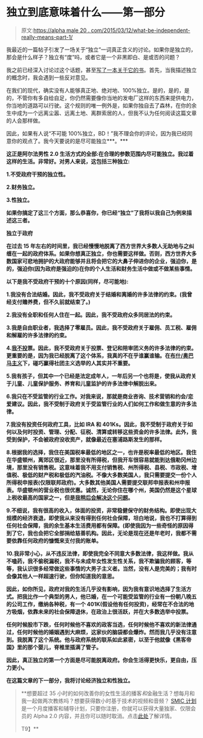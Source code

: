 # 独立到底意味着什么——第一部分

> 原文:[https://alpha male 20 . com/2015/03/12/what-be-independent-really-means-part-1/](https://alphamale20.com/2015/03/12/what-being-independent-really-means-part-1/)

我最近的一篇帖子引发了一场关于“独立”一词真正含义的讨论。如果你是独立的，那会是什么样子？独立有“度”吗，或者它是一个非黑即白、是或否的问题？

我之前已经深入讨论过这个话题，甚至[写了一本关于它的书](http://www.alphamalebook.com)。首先，当我描述独立的概念时，我会遇到一些反对意见。

在我们的现代，确实没有人能够真正地、绝对地、100%独立。是的，是的，是的，不管你有多自给自足，你仍然需要像你当地的发电厂这样的东西来提供电力，你当地的道路可以行驶。这个规则的唯一例外是，如果你独自去了森林，在你的余生中成为一个远离尘嚣、远离土地、离群索居的人，但我不认为任何阅读这篇文章的人会那样做。

因此，如果有人说“不可能 100%独立，BD！”我不理会你的评论，因为我已经同意你的观点了。我今天要说的是尽可能独立***。***

**这正是阿尔法男性 2.0 生活方式的全部:在合理的参数范围内尽可能独立。我过着这样的生活。非常好。对男人来说，这包括三种独立:**

**1.不受政府干预的独立性。**

**2.财务独立。**

**3.性独立。**

**如果你搞定了这三个方面，那么恭喜你，你已经“独立”了我将以我自己为例来描述这三者。**

****独立于政府****

**在过去 15 年左右的时间里，我已经慢慢地脱离了西方世界大多数人无助地与之纠缠在一起的政府体系。如果你想真正独立，你也需要这样做。否则，西方世界大多数国家可悲地拥护的大政府能够并且将会把它的大鼻子伸进你的企业，强迫你，是的，强迫你(因为政府是强迫的)在你的个人生活和财务生活中做或不做某些事情。**

**以下是我不受政府干预的十个原因(同样，尽可能地):**

**1.我没有合法结婚。因此，我不受政府关于结婚和离婚的许多法律的约束。(我曾经支付赡养费，但不久前就结束了。)**

**2.我没有全职和任何人住在一起。因此，我不受政府众多同居法的约束。**

**3.我是自由职业者，我选择了零雇员。因此，我不受政府关于雇佣、员工税、雇佣和解雇的许多法律的约束。**

**4.[我不投](http://calebjonesblog.com/republicans-want-you-to-go-to-war/)票。因此，我不受政府关于投票、登记和陪审团义务的许多法律的约束。更重要的是，因为我已经脱离了这个体系，我真的不在乎谁赢谁输。在[布什/奥巴马主义](http://calebjonesblog.com/new-form-government-bush-obamaism/)下，碰巧赢得社团主义选举的人其实并不重要。**

**5.我有孩子，但其中一个已经是法定成年人，一年后另一个也将是，使我从政府关于儿童、儿童保护服务、养育和儿童监护的许多法律中解脱出来。**

**6.我只在不受监管的行业工作。对我来说，那就是商业咨询、技术营销和约会/恋爱建议。因此，我不受制于政府关于受监管行业的人们如何工作和做生意的许多法律。**

**7.我没有投资任何政府工具，比如 IRA 和 401Ks。因此，我不受制于政府关于如何以及何时投资、管理、分配、征税、清算或转移这些资金的许多法律。此外，我受到保护，不会被政府没收资产，就像最近在塞浦路斯发生的那样。**

**8.根据我的选择，我住在美国税率最低的地区之一，也许是税率最低的地区。我住在华盛顿州，离郊区很近，那里没有所得税，但我开车很容易就能到达俄勒冈州边境，那里没有销售税。这意味着我不用支付销售税、州所得税、县税、市政税、增值税、极低的财产税和极低的汽油税。不像大多数美国人，我只需要提交一份个人所得税申报表(仅限联邦政府)。大多数其他美国人需要提交联邦申报表和州申报表。华盛顿州的营业税也很优惠。诚然，无论你住在哪个州，美国仍然是这个星球上税收最高的国家之一，但是[我稍后会解决这个问题](https://blackdragonblog.com/2012/08/26/why-im-moving-out-of-the-country-in-a-few-years/ "Why I’m Moving To Another Country In A Few Years")。**

**9.不细说，我有很高的收入，体面的投资，非常稳健保守的财务结构。即使出现大规模的经济衰退，即使我从来没有得到任何社会保障，坦白地说，我也不打算得到任何社会保障，我的余生基本生活费用都有保障。(即使我因为一些奇怪的原因得到了它，我也会把它全部捐给慈善机构。因此，无论是现在还是年老时，我都不需要依靠任何政府的慷慨来支付我的账单。**

**10.我非常小心，从不违反法律，即使我完全不同意大多数法律，我这样做。我从不嗑药，我不偷税漏税，我不与未成年女性发生性关系，我不欺骗我的顾客，等等，我认识很多经常做这些事情的大男子主义者。当然，没有人是完美的；我有时会像其他人一样超速行驶，但你知道我的意思。**

**因此，如你所见，政府对我的生活几乎没有影响，因为我有意识地选择了生活方式。把我比作一个典型的男人，他已婚，在一个可能受监管的行业有一份朝八晚五的公司工作，缴纳各种税，有一个 401K(假设他有任何投资)，经常在不合法的地方吸烟，依靠未来的社会保障退休，在政治上很活跃，并在大多数选举中投票。**

**任何时候股市下跌，任何时候他不喜欢的政客当选，任何时候他不喜欢的新法律通过，任何时候他的婚姻遇到大麻烦，这家伙的脑袋都会爆炸。然而我几乎没有注意到。我脱离了这个系统。他与政府系统的联系如此紧密，以至于他就像《黑客帝国》里的那个婴儿，脊椎里插满了管子。**

**因此，真正独立的第一个方面是尽可能脱离政府。你会生活得更快乐，更自由，压力更小。**

**在这篇文章的下一部分，我将讨论经济独立和性独立。**

> **想要超过 35 小时的如何改善你的女性生活的播客*和*金融生活？想每月和我一起做两次教练吗？想要获得数小时基于技术的视频和音频？ [SMIC 计划](https://alphamale20.kartra.com/page/vIL17)是一个月度播客和辅导计划，只要你注册，你就可以获得大量独家、仅限会员的 Alpha 2.0 内容，并且你可以随时取消。点击[此处](https://alphamale20.kartra.com/page/vIL17)了解详情。
> 
> T9】**